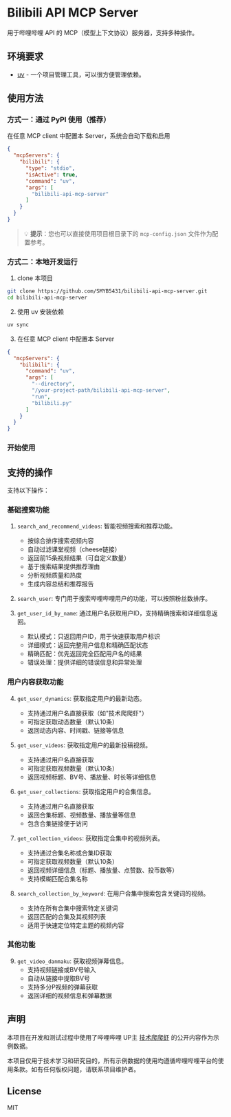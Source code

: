 # Bilibili API MCP Server

用于哔哩哔哩 API 的 MCP（模型上下文协议）服务器，支持多种操作。

## 环境要求

- [uv](https://docs.astral.sh/uv/) - 一个项目管理工具，可以很方便管理依赖。

## 使用方法

### 方式一：通过 PyPI 使用（推荐）

在任意 MCP client 中配置本 Server，系统会自动下载和启用

```json
{
  "mcpServers": {
    "bilibili": {
      "type": "stdio",
      "isActive": true,
      "command": "uv",
      "args": [
        "bilibili-api-mcp-server"
      ]
    }
  }
}
```

> 💡 **提示**：您也可以直接使用项目根目录下的 `mcp-config.json` 文件作为配置参考。

### 方式二：本地开发运行

1. clone 本项目

```bash
git clone https://github.com/SMYB5431/bilibili-api-mcp-server.git
cd bilibili-api-mcp-server
```

2. 使用 uv 安装依赖

```bash
uv sync
```

3. 在任意 MCP client 中配置本 Server

```json
{
  "mcpServers": {
    "bilibili": {
      "command": "uv",
      "args": [
        "--directory",
        "/your-project-path/bilibili-api-mcp-server",
        "run",
        "bilibili.py"
      ]
    }
  }
}
```

### 开始使用

## 支持的操作

支持以下操作：

### 基础搜索功能
1. `search_and_recommend_videos`: 智能视频搜索和推荐功能。
   - 按综合排序搜索视频内容
   - 自动过滤课堂视频（cheese链接）
   - 返回前15条视频结果（可自定义数量）
   - 基于搜索结果提供推荐理由
   - 分析视频质量和热度
   - 生成内容总结和推荐报告

2. `search_user`: 专门用于搜索哔哩哔哩用户的功能，可以按照粉丝数排序。

3. `get_user_id_by_name`: 通过用户名获取用户ID，支持精确搜索和详细信息返回。
   - 默认模式：只返回用户ID，用于快速获取用户标识
   - 详细模式：返回完整用户信息和精确匹配状态
   - 精确匹配：优先返回完全匹配用户名的结果
   - 错误处理：提供详细的错误信息和异常处理

### 用户内容获取功能
4. `get_user_dynamics`: 获取指定用户的最新动态。
   - 支持通过用户名直接获取（如"技术爬爬虾"）
   - 可指定获取动态数量（默认10条）
   - 返回动态内容、时间戳、链接等信息

5. `get_user_videos`: 获取指定用户的最新投稿视频。
   - 支持通过用户名直接获取
   - 可指定获取视频数量（默认10条）
   - 返回视频标题、BV号、播放量、时长等详细信息

6. `get_user_collections`: 获取指定用户的合集信息。
   - 支持通过用户名直接获取
   - 返回合集标题、视频数量、播放量等信息
   - 包含合集链接便于访问

7. `get_collection_videos`: 获取指定合集中的视频列表。
   - 支持通过合集名称或合集ID获取
   - 可指定获取视频数量（默认10条）
   - 返回视频详细信息（标题、播放量、点赞数、投币数等）
   - 支持模糊匹配合集名称

8. `search_collection_by_keyword`: 在用户合集中搜索包含关键词的视频。
   - 支持在所有合集中搜索特定关键词
   - 返回匹配的合集及其视频列表
   - 适用于快速定位特定主题的视频内容

### 其他功能
9. `get_video_danmaku`: 获取视频弹幕信息。
   - 支持视频链接或BV号输入
   - 自动从链接中提取BV号
   - 支持多分P视频的弹幕获取
   - 返回详细的视频信息和弹幕数据

## 声明

本项目在开发和测试过程中使用了哔哩哔哩 UP主 [技术爬爬虾](https://space.bilibili.com/316183842) 的公开内容作为示例数据。

本项目仅用于技术学习和研究目的，所有示例数据的使用均遵循哔哩哔哩平台的使用条款。如有任何版权问题，请联系项目维护者。

## License

MIT
